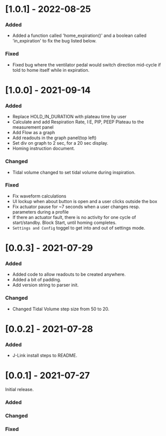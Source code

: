 # [1.0.1] - 2022-08-25

### Added

- Added a function called 'home_expiration()' and a boolean called 'in_expiration' to fix the bug listed below.

### Fixed

- Fixed bug where the ventilator pedal would switch direction mid-cycle if told to home itself while in expiration.

# [1.0.0] - 2021-09-14

### Added

- Replace HOLD_IN_DURATION with plateau time by user
- Calculate and add Respiration Rate, I:E, PIP, PEEP Plateau to the measurement panel
- Add Flow as a graph
- Add readouts in the graph panel(top left)
- Set div on graph to 2 sec, for a 20 sec display.
- Homing instruction document.

### Changed

- Tidal volume changed to set tidal volume during inspiration.

### Fixed

- Fix waveform calculations
- UI lockup when about button is open and a user clicks outside the box
- Fix actuator pause for ~7 seconds when a user changes resp. parameters during a profile
- If there an actuator fault, there is no activity for one cycle of start/standby. Block Start, until homing completes.
- `Settings and Config` toggel to get into and out of settings mode.
  
# [0.0.3] - 2021-07-29

### Added

- Added code to allow readouts to be created anywhere.
- Added a bit of padding.
- Add version string to parser init.

### Changed
  
- Changed Tidal Volume step size from 50 to 20.
  
# [0.0.2] - 2021-07-28

### Added

- J-Link install steps to README.
 
# [0.0.1] - 2021-07-27

Initial release.

### Added
   
### Changed
 
### Fixed
